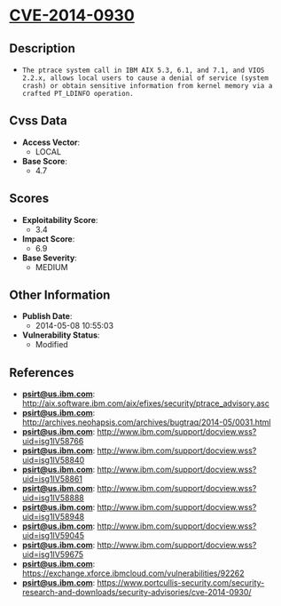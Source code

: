 
# [CVE-2014-0930](http://aix.software.ibm.com/aix/efixes/security/ptrace_advisory.asc)

## Description

- `The ptrace system call in IBM AIX 5.3, 6.1, and 7.1, and VIOS 2.2.x, allows local users to cause a denial of service (system crash) or obtain sensitive information from kernel memory via a crafted PT_LDINFO operation.`

## Cvss Data

- **Access Vector**:
  - LOCAL
- **Base Score**:
  - 4.7

## Scores

- **Exploitability Score**:
  - 3.4
- **Impact Score**:
  - 6.9
- **Base Severity**:
  - MEDIUM

## Other Information

- **Publish Date**:
  - 2014-05-08 10:55:03
- **Vulnerability Status**:
  - Modified

## References

- **psirt@us.ibm.com**: http://aix.software.ibm.com/aix/efixes/security/ptrace_advisory.asc
- **psirt@us.ibm.com**: http://archives.neohapsis.com/archives/bugtraq/2014-05/0031.html
- **psirt@us.ibm.com**: http://www.ibm.com/support/docview.wss?uid=isg1IV58766
- **psirt@us.ibm.com**: http://www.ibm.com/support/docview.wss?uid=isg1IV58840
- **psirt@us.ibm.com**: http://www.ibm.com/support/docview.wss?uid=isg1IV58861
- **psirt@us.ibm.com**: http://www.ibm.com/support/docview.wss?uid=isg1IV58888
- **psirt@us.ibm.com**: http://www.ibm.com/support/docview.wss?uid=isg1IV58948
- **psirt@us.ibm.com**: http://www.ibm.com/support/docview.wss?uid=isg1IV59045
- **psirt@us.ibm.com**: http://www.ibm.com/support/docview.wss?uid=isg1IV59675
- **psirt@us.ibm.com**: https://exchange.xforce.ibmcloud.com/vulnerabilities/92262
- **psirt@us.ibm.com**: https://www.portcullis-security.com/security-research-and-downloads/security-advisories/cve-2014-0930/
